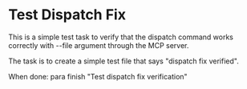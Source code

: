 # Test Dispatch Fix

This is a simple test task to verify that the dispatch command works correctly with --file argument through the MCP server.

The task is to create a simple test file that says "dispatch fix verified".

When done: para finish "Test dispatch fix verification"